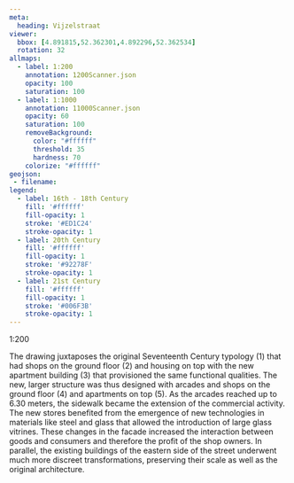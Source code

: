 ```yaml
---
meta:
  heading: Vijzelstraat
viewer:
  bbox: [4.891815,52.362301,4.892296,52.362534]
  rotation: 32
allmaps:
  - label: 1:200
    annotation: 1200Scanner.json
    opacity: 100
    saturation: 100
  - label: 1:1000
    annotation: 11000Scanner.json
    opacity: 60
    saturation: 100
    removeBackground:
      color: "#ffffff"
      threshold: 35
      hardness: 70
    colorize: "#ffffff"
geojson:
 - filename: 
legend:
  - label: 16th - 18th Century
    fill: '#ffffff'
    fill-opacity: 1
    stroke: '#ED1C24'
    stroke-opacity: 1
  - label: 20th Century
    fill: '#ffffff'
    fill-opacity: 1
    stroke: '#92278F'
    stroke-opacity: 1
  - label: 21st Century
    fill: '#ffffff'
    fill-opacity: 1
    stroke: '#006F3B'
    stroke-opacity: 1
---
```

1:200

The drawing juxtaposes the original Seventeenth Century typology (1) that had shops on the ground floor (2) and housing on top with the new  apartment building (3) that provisioned the same functional qualities. The new, larger structure was thus designed with arcades and shops on the ground floor (4) and apartments on top (5). As the arcades reached up to 6.30 meters, the sidewalk became the extension of the commercial activity. The new stores benefited from the emergence of new technologies in materials like steel and glass that allowed the introduction of large glass vitrines. These changes in the facade increased the interaction between goods and consumers and therefore the profit of the shop owners. In parallel, the existing buildings of the eastern side of the street underwent much more discreet transformations, preserving their scale as well as the original architecture.